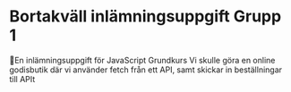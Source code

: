 # Bortakväll inlämningsuppgift Grupp 1

🍭En inlämningsuppgift för JavaScript Grundkurs
Vi skulle göra en online godisbutik där vi använder fetch från ett API, samt skickar in beställningar till APIt
